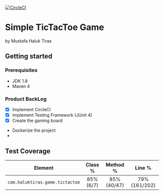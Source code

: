 [![CircleCI](https://circleci.com/gh/haluktiras/event-processor.svg?style=svg)](https://app.circleci.com/pipelines/github/haluktiras/tictactoe)

# Simple TicTacToe Game #
by Mustafa Haluk Tiras

## Getting started ##
### Prerequisites ###
* JDK 1.8
* Maven 4

### Product BackLog ###
* [x] Implement CircleCI
* [x] Implement Testing Framework (JUnit 4)
* [x] Create the gaming board
* Dockerize the project
* 

## Test Coverage
|  Element                         | Class %      | Method %     |  Line %      |
|:--------------------------------:|:------------:|:------------:|:------------:|
| `com.haluktiras.game.tictactoe`  |  85% (6/7)   |  85% (40/47) | 79%(161/202) |


